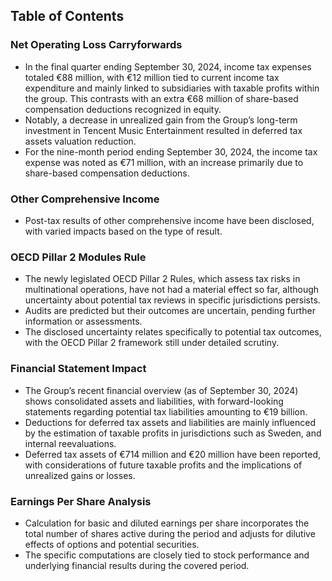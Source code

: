 ## Table of Contents

### Net Operating Loss Carryforwards

- In the final quarter ending September 30, 2024, income tax expenses totaled €88 million, with €12 million tied to current income tax expenditure and mainly linked to subsidiaries with taxable profits within the group. This contrasts with an extra €68 million of share-based compensation deductions recognized in equity.
- Notably, a decrease in unrealized gain from the Group’s long-term investment in Tencent Music Entertainment resulted in deferred tax assets valuation reduction.
- For the nine-month period ending September 30, 2024, the income tax expense was noted as €71 million, with an increase primarily due to share-based compensation deductions.

### Other Comprehensive Income
- Post-tax results of other comprehensive income have been disclosed, with varied impacts based on the type of result.

### OECD Pillar 2 Modules Rule
- The newly legislated OECD Pillar 2 Rules, which assess tax risks in multinational operations, have not had a material effect so far, although uncertainty about potential tax reviews in specific jurisdictions persists.
- Audits are predicted but their outcomes are uncertain, pending further information or assessments.
- The disclosed uncertainty relates specifically to potential tax outcomes, with the OECD Pillar 2 framework still under detailed scrutiny.

### Financial Statement Impact
- The Group’s recent financial overview (as of September 30, 2024) shows consolidated assets and liabilities, with forward-looking statements regarding potential tax liabilities amounting to €19 billion.
- Deductions for deferred tax assets and liabilities are mainly influenced by the estimation of taxable profits in jurisdictions such as Sweden, and internal reevaluations.
- Deferred tax assets of €714 million and €20 million have been reported, with considerations of future taxable profits and the implications of unrealized gains or losses.

### Earnings Per Share Analysis
- Calculation for basic and diluted earnings per share incorporates the total number of shares active during the period and adjusts for dilutive effects of options and potential securities.
- The specific computations are closely tied to stock performance and underlying financial results during the covered period.
